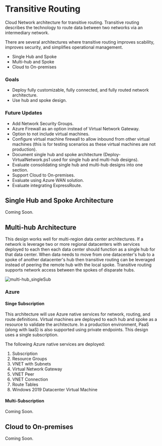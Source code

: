 # Transitive Routing
Cloud Network architecture for transitive routing. Transitive routing describes the technology to route data between two networks via an intermediary network.

There are several architectures where transitive routing improves scability, improves security, and simplifies operational management.

- Single Hub and Spoke
- Multi-hub and Spoke
- Cloud to On-premises

### Goals
- Deploy fully customizable, fully connected, and fully routed network architecture.
- Use hub and spoke design.

### Future Updates
- Add Network Security Groups.
- Azure Firewall as an option instead of Virtual Network Gateway.
- Option to not include virtual machines.
- Configure virtual machine firewall to allow inbound from other virtual machines (this is for testing scenarios as these virtual machines are not production).
- Document single hub and spoke architecture (Deploy-VirtualNetwork.ps1 used for single hub and multi-hub designs). 
- Evaluate consolidating single hub and multi-hub designs into one section.
- Support Cloud to On-premises.
- Evaluate using Azure WAN solution.
- Evaluate integrating ExpressRoute.

## Single Hub and Spoke Architecture
Coming Soon.

## Multi-hub Architecture
This design works well for multi-region data center architectures. If a network is leverage two or more regional datacenters with services deployed to each then each data center should function as a single hub for that data center. When data needs to move from one datacenter's hub to a spoke of another datacenter's hub then transitive routing can be leveraged instead of peering the remote hub with the local spoke. Transitive routing supports network access between the spokes of disparate hubs.

![multi-hub_singleSub](https://user-images.githubusercontent.com/34814295/125701310-e9307839-fcc7-4b0c-ad33-3e146d639637.png)

### Azure
#### Singe Subscription
This architecture will use Azure native services for network, routing, and route definitions. Virtual machines are deployed to each hub and spoke as a resource to validate the architecture. In a production environment, PaaS (along with IaaS) is also supported using private endpoints. This design uses a single subscription.

The following Azure native services are deployed:
1. Subscription
2. Resource Groups
3. VNET with Subnets
4. Virtual Network Gateway
5. VNET Peer
6. VNET Connection
7. Route Tables
8. Windows 2019 Datacenter Virtual Machine


#### Multi-Subscription
Coming Soon.

## Cloud to On-premises
Coming Soon.
